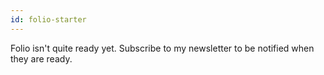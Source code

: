 ```yaml
---
id: folio-starter
---
```

Folio isn't quite ready yet. Subscribe to my newsletter to be notified when they are ready.
